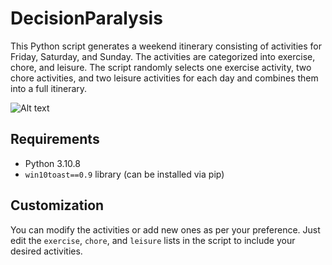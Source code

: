 # DecisionParalysis
  
This Python script generates a weekend itinerary consisting of activities for Friday, Saturday, and Sunday. The activities are categorized into exercise, chore, and leisure. The script randomly selects one exercise activity, two chore activities, and two leisure activities for each day and combines them into a full itinerary.  

![Alt text]([http://full/path/to/img.jpg](https://github.com/ckraft-bot/DecisionParalysis/blob/main/notification_popup.PNG) "Example")

  
## Requirements  
  
- Python 3.10.8
- `win10toast==0.9` library (can be installed via pip)  
  
## Customization  
  
You can modify the activities or add new ones as per your preference. Just edit the `exercise`, `chore`, and `leisure` lists in the script to include your desired activities.  
  

